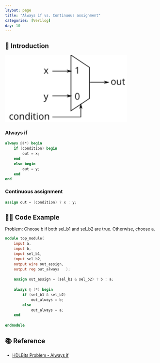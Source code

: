 ```yaml
---
layout: page
title: "Always if vs. Continuous assignment"
categories: [Verilog]
day: 10
---
```


## 📌 Introduction
![alt text](../assets/2-to-1_multiplexer.png)

### Always if
```verilog
always @(*) begin
    if (condition) begin
        out = x;
    end
    else begin
        out = y;
    end
end
```

### Continuous assignment
```verilog
assign out = (condition) ? x : y;
```
## 🧑‍💻 Code Example
Problem: Choose b if both sel_b1 and sel_b2 are true. Otherwise, choose a.
```verilog
module top_module(
    input a,
    input b,
    input sel_b1,
    input sel_b2,
    output wire out_assign,
    output reg out_always   ); 
    
    assign out_assign = (sel_b1 & sel_b2) ? b : a;
    
    always @ (*) begin
        if (sel_b1 & sel_b2)
            out_always = b;
        else
            out_always = a;
    end
        
endmodule
```

## 📚 Reference
* [HDLBits Problem - Always if](https://hdlbits.01xz.net/wiki/Always_if)
